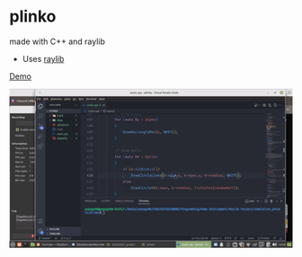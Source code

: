 # plinko
made with C++ and raylib

* Uses [raylib](https://www.raylib.com/)

[Demo](https://courageous-taffy-cb2960.netlify.app/)

<img src="https://github.com/pepega90/plinko/blob/main/preview.gif" />





